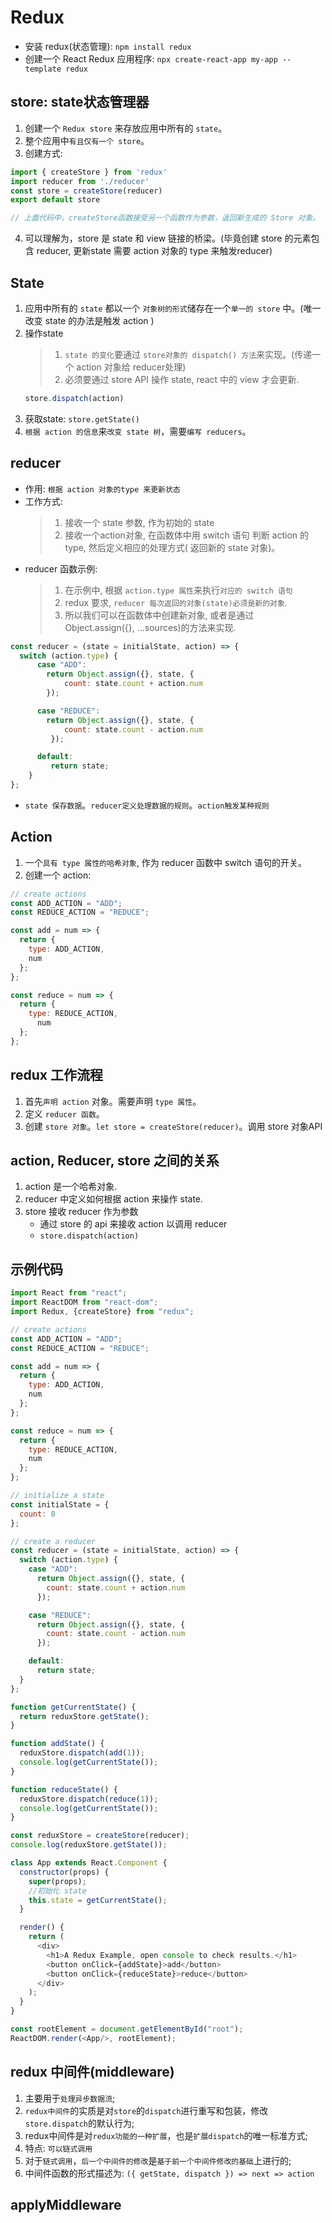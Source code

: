 # Redux
* 安装 redux(状态管理):  `npm install redux`
* 创建一个 React Redux 应用程序: `npx create-react-app my-app --template redux`


## store: state状态管理器
1. 创建一个 `Redux store` 来存放应用中所有的 `state`。
2. 整个应用中`有且仅有一个 store`。
3. 创建方式:
``` javascript
import { createStore } from 'redux'
import reducer from './reducer'
const store = createStore(reducer)
export default store

// 上面代码中，createStore函数接受另一个函数作为参数，返回新生成的 Store 对象。
```
4. 可以理解为，store 是 state 和 view 链接的桥梁。(毕竟创建 store 的元素包含 reducer, 更新state 需要 action 对象的 type  来触发reducer)


## State
1. 应用中所有的 `state` 都以一个 `对象树的形式`储存在一个`单一的 store` 中。(唯一改变 state 的办法是触发 action )
2. 操作state
    > 1. `state 的变化`要通过 `store对象的 dispatch() 方法`来实现。(传递一个 action 对象给 reducer处理)
    > 2. 必须要通过 store API 操作 state, react 中的 view 才会更新.
    ```javascript
    store.dispatch(action)
    ```
3. 获取state: `store.getState()`
4. `根据 action 的信息`来`改变 state 树`，需要`编写 reducers`。


## reducer
* 作用: `根据 action 对象的type 来更新状态`
* 工作方式: 
    > 1. 接收一个 state 参数, 作为初始的 state
    > 2. 接收一个action对象, 在函数体中用 switch 语句 判断 action 的type, 然后定义相应的处理方式( 返回新的 state 对象)。
* reducer 函数示例:
    > 1. 在示例中, 根据 `action.type 属性`来执行`对应的 switch 语句`
    > 2. redux 要求, `reducer 每次返回的对象(state)必须是新的对象`.
    > 3. 所以我们可以在函数体中创建新对象, 或者是通过 Object.assign({}, ...sources)的方法来实现.
```javascript
const reducer = (state = initialState, action) => {
  switch (action.type) { 
      case "ADD": 
        return Object.assign({}, state, { 
            count: state.count + action.num 
        }); 

      case "REDUCE": 
        return Object.assign({}, state, { 
            count: state.count - action.num 
         }); 

      default: 
         return state;
    }
};
```
* `state 保存数据`。`reducer定义处理数据的规则`。`action触发某种规则`


## Action
1. 一个`具有 type 属性的哈希对象`, 作为 reducer 函数中 switch 语句的开关。
2. 创建一个 action: 
```javascript
// create actions
const ADD_ACTION = "ADD";
const REDUCE_ACTION = "REDUCE";

const add = num => {
  return {
    type: ADD_ACTION,
    num
  };
};

const reduce = num => {
  return {
    type: REDUCE_ACTION,
      num
  };
}; 
```

## redux 工作流程
1. 首先`声明 action` 对象。需要声明 `type 属性`。
2. 定义 `reducer 函数`。
3. 创建 `store 对象`。`let store = createStore(reducer)`。调用 store 对象API


## action, Reducer, store 之间的关系
1. action 是一个哈希对象.
2. reducer 中定义如何根据 action 来操作 state.
3. store 接收 reducer 作为参数
   * 通过 store 的 api 来接收 action 以调用 reducer
   * ```store.dispatch(action)```


## 示例代码
```javascript
import React from "react";
import ReactDOM from "react-dom";
import Redux, {createStore} from "redux";

// create actions
const ADD_ACTION = "ADD";
const REDUCE_ACTION = "REDUCE";

const add = num => {
  return {
    type: ADD_ACTION,
    num
  };
};

const reduce = num => {
  return {
    type: REDUCE_ACTION,
    num
  };
};

// initialize a state
const initialState = {
  count: 0
};

// create a reducer
const reducer = (state = initialState, action) => {
  switch (action.type) {
    case "ADD":
      return Object.assign({}, state, {
        count: state.count + action.num
      });

    case "REDUCE":
      return Object.assign({}, state, {
        count: state.count - action.num
      });

    default:
      return state;
  }
};

function getCurrentState() {
  return reduxStore.getState();
}

function addState() {
  reduxStore.dispatch(add(1));
  console.log(getCurrentState());
}

function reduceState() {
  reduxStore.dispatch(reduce(1));
  console.log(getCurrentState());
}

const reduxStore = createStore(reducer);
console.log(reduxStore.getState());

class App extends React.Component {
  constructor(props) {
    super(props);
    //初始化 state
    this.state = getCurrentState();
  }

  render() {
    return (
      <div>
        <h1>A Redux Example, open console to check results.</h1>
        <button onClick={addState}>add</button>
        <button onClick={reduceState}>reduce</button>
      </div>
    );
  }
}

const rootElement = document.getElementById("root");
ReactDOM.render(<App/>, rootElement);
```


## redux 中间件(middleware)
1. 主要用于`处理异步数据流`;
2. `redux中间件`的实质是对`store`的`dispatch`进行重写和包装，修改`store.dispatch`的默认行为;
3. redux中间件是对`redux功能的一种扩展`，也是`扩展dispatch`的唯一标准方式;
4. 特点: `可以链式调用`
5. 对于`链式调用`，`后一个中间件的修改`是`基于前一个中间件修改的基础`上进行的;
6. 中间件函数的形式描述为: `({ getState, dispatch }) => next => action`


## applyMiddleware
